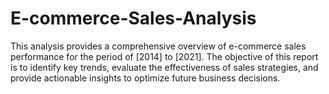 # E-commerce-Sales-Analysis
This analysis provides a comprehensive overview of e-commerce sales performance for the period of [2014] to [2021]. The objective of this report is to identify key trends, evaluate the effectiveness of sales strategies, and provide actionable insights to optimize future business decisions.
